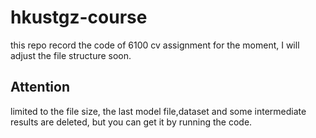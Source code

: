 # hkustgz-course

this repo record the code of 6100 cv assignment for the moment, I will adjust the file structure soon.
## Attention
limited to the file size, the last model file,dataset and some intermediate results are deleted, but you can get it by running the code.
